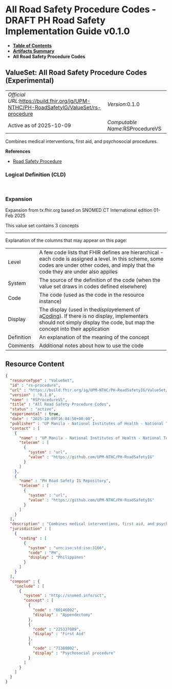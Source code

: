 # All Road Safety Procedure Codes - DRAFT PH Road Safety Implementation Guide v0.1.0

* [**Table of Contents**](toc.md)
* [**Artifacts Summary**](artifacts.md)
* **All Road Safety Procedure Codes**

## ValueSet: All Road Safety Procedure Codes (Experimental) 

| | |
| :--- | :--- |
| *Official URL*:https://build.fhir.org/ig/UPM-NTHC/PH-RoadSafetyIG/ValueSet/rs-procedure | *Version*:0.1.0 |
| Active as of 2025-10-09 | *Computable Name*:RSProcedureVS |

 
Combines medical interventions, first aid, and psychosocial procedures. 

 **References** 

* [Road Safety Procedure](StructureDefinition-RS-Procedure.md)

### Logical Definition (CLD)

 

### Expansion

Expansion from tx.fhir.org based on SNOMED CT International edition 01-Feb 2025

This value set contains 3 concepts

-------

 Explanation of the columns that may appear on this page: 

| | |
| :--- | :--- |
| Level | A few code lists that FHIR defines are hierarchical - each code is assigned a level. In this scheme, some codes are under other codes, and imply that the code they are under also applies |
| System | The source of the definition of the code (when the value set draws in codes defined elsewhere) |
| Code | The code (used as the code in the resource instance) |
| Display | The display (used in the*display*element of a[Coding](http://hl7.org/fhir/R4/datatypes.html#Coding)). If there is no display, implementers should not simply display the code, but map the concept into their application |
| Definition | An explanation of the meaning of the concept |
| Comments | Additional notes about how to use the code |



## Resource Content

```json
{
  "resourceType" : "ValueSet",
  "id" : "rs-procedure",
  "url" : "https://build.fhir.org/ig/UPM-NTHC/PH-RoadSafetyIG/ValueSet/rs-procedure",
  "version" : "0.1.0",
  "name" : "RSProcedureVS",
  "title" : "All Road Safety Procedure Codes",
  "status" : "active",
  "experimental" : true,
  "date" : "2025-10-09T16:04:50+00:00",
  "publisher" : "UP Manila - National Institutes of Health - National Telehealth Center",
  "contact" : [
    {
      "name" : "UP Manila - National Institutes of Health - National Telehealth Center",
      "telecom" : [
        {
          "system" : "url",
          "value" : "https://github.com/UPM-NTHC/PH-RoadSafetyIG"
        }
      ]
    },
    {
      "name" : "PH Road Safety IG Repository",
      "telecom" : [
        {
          "system" : "url",
          "value" : "https://github.com/UPM-NTHC/PH-RoadSafetyIG"
        }
      ]
    }
  ],
  "description" : "Combines medical interventions, first aid, and psychosocial procedures.",
  "jurisdiction" : [
    {
      "coding" : [
        {
          "system" : "urn:iso:std:iso:3166",
          "code" : "PH",
          "display" : "Philippines"
        }
      ]
    }
  ],
  "compose" : {
    "include" : [
      {
        "system" : "http://snomed.info/sct",
        "concept" : [
          {
            "code" : "80146002",
            "display" : "Appendectomy"
          },
          {
            "code" : "225337009",
            "display" : "First Aid"
          },
          {
            "code" : "71388002",
            "display" : "Psychosocial procedure"
          }
        ]
      }
    ]
  }
}

```
